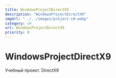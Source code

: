 ```yaml
---
title: WindowsProjectDirectX9
description: "WindowsProjectDirectX9"
imgUrl: "../../images/project-c#.webp"
category: c#
url: WindowsProjectDirectX9
priority: 0
---
```


# WindowsProjectDirectX9

Учебный проект. DirectX9